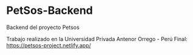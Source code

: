 # PetSos-Backend
Backend del proyecto Petsos

Trabajo realizado en la Universidad Privada Antenor Orrego - Perú
Final: https://petsos-project.netlify.app/
